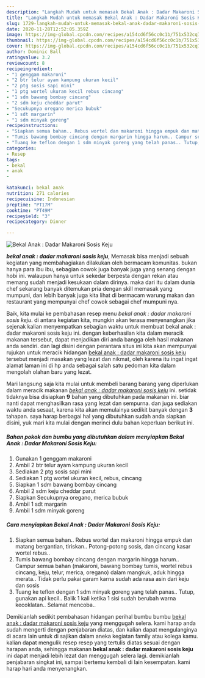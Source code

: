 ```yaml
---
description: "Langkah Mudah untuk memasak Bekal Anak : Dadar Makaroni Sosis Keju yang Bikin Ngiler"
title: "Langkah Mudah untuk memasak Bekal Anak : Dadar Makaroni Sosis Keju yang Bikin Ngiler"
slug: 1729-langkah-mudah-untuk-memasak-bekal-anak-dadar-makaroni-sosis-keju-yang-bikin-ngiler
date: 2020-11-28T12:52:05.359Z
image: https://img-global.cpcdn.com/recipes/a154cd6f56cc0c1b/751x532cq70/bekal-anak-dadar-makaroni-sosis-keju-foto-resep-utama.jpg
thumbnail: https://img-global.cpcdn.com/recipes/a154cd6f56cc0c1b/751x532cq70/bekal-anak-dadar-makaroni-sosis-keju-foto-resep-utama.jpg
cover: https://img-global.cpcdn.com/recipes/a154cd6f56cc0c1b/751x532cq70/bekal-anak-dadar-makaroni-sosis-keju-foto-resep-utama.jpg
author: Dominic Ball
ratingvalue: 3.2
reviewcount: 8
recipeingredient:
- "1 genggam makaroni"
- "2 btr telur ayam kampung ukuran kecil"
- "2 ptg sosis sapi mini"
- "1 ptg wortel ukuran kecil rebus cincang"
- "1 sdm bawang bombay cincang"
- "2 sdm keju cheddar parut"
- "Secukupnya oregano merica bubuk"
- "1 sdt margarin"
- "1 sdm minyak goreng"
recipeinstructions:
- "Siapkan semua bahan.. Rebus wortel dan makaroni hingga empuk dan matang bergantian, tiriskan.. Potong-potong sosis, dan cincang kasar wortel rebus.."
- "Tumis bawang bombay cincang dengan margarin hingga harum.. Campur semua bahan (makaroni, bawang bombay tumis, wortel rebus cincang, keju, telur, merica, oregano) dalam mangkuk, aduk hingga merata.. Tidak perlu pakai garam karna sudah ada rasa asin dari keju dan sosis"
- "Tuang ke teflon dengan 1 sdm minyak goreng yang telah panas.. Tutup, gunakan api kecil.. Balik 1 kali ketika 1 sisi sudah berubah warna kecoklatan.. Selamat mencoba.."
categories:
- Resep
tags:
- bekal
- anak
- 

katakunci: bekal anak  
nutrition: 271 calories
recipecuisine: Indonesian
preptime: "PT17M"
cooktime: "PT49M"
recipeyield: "3"
recipecategory: Dinner

---
```



![Bekal Anak : Dadar Makaroni Sosis Keju](https://img-global.cpcdn.com/recipes/a154cd6f56cc0c1b/751x532cq70/bekal-anak-dadar-makaroni-sosis-keju-foto-resep-utama.jpg)

<b><i>bekal anak : dadar makaroni sosis keju</i></b>, Memasak bisa menjadi sebuah kegiatan yang membahagiakan dilakukan oleh bermacam komunitas. bukan hanya para ibu ibu, sebagian cowok juga banyak juga yang senang dengan hobi ini. walaupun hanya untuk sekedar berpesta dengan rekan atau memang sudah menjadi kesukaan dalam dirinya. maka dari itu dalam dunia chef sekarang banyak ditemukan pria dengan skill memasak yang mumpuni, dan lebih banyak juga kita lihat di bermacam warung makan dan restaurant yang mempunyai chef cowok sebagai chef mumpuni nya.



Baik, kita mulai ke pembahasan resep menu <i>bekal anak : dadar makaroni sosis keju</i>. di antara kegiatan kita, mungkin akan terasa menyenangkan jika sejenak kalian menyempatkan sebagian waktu untuk membuat bekal anak : dadar makaroni sosis keju ini. dengan keberhasilan kita dalam meracik makanan tersebut, dapat menjadikan diri anda bangga oleh hasil makanan anda sendiri. dan lagi disini dengan perantara situs ini kita akan mempunyai rujukan untuk meracik hidangan <u>bekal anak : dadar makaroni sosis keju</u> tersebut menjadi masakan yang lezat dan nikmat, oleh karena itu ingat ingat alamat laman ini di hp anda sebagai salah satu pedoman kita dalam mengolah olahan baru yang lezat.


Mari langsung saja kita mulai untuk membeli barang barang yang diperlukan dalam meracik makanan <u><i>bekal anak : dadar makaroni sosis keju</i></u> ini. setidak tidaknya bisa disiapkan <b>9</b> bahan yang dibutuhkan pada makanan ini. biar nanti dapat menghasilkan rasa yang lezat dan sempurna. dan juga sediakan waktu anda sesaat, karena kita akan memulainya sedikit banyak dengan <b>3</b> tahapan. saya harap berbagai hal yang dibutuhkan sudah anda siapkan disini, yuk mari kita mulai dengan merinci dulu bahan keperluan berikut ini.

<!--inarticleads1-->

##### Bahan pokok dan bumbu yang dibutuhkan dalam menyiapkan Bekal Anak : Dadar Makaroni Sosis Keju:

1. Gunakan 1 genggam makaroni
1. Ambil 2 btr telur ayam kampung ukuran kecil
1. Sediakan 2 ptg sosis sapi mini
1. Sediakan 1 ptg wortel ukuran kecil, rebus, cincang
1. Siapkan 1 sdm bawang bombay cincang
1. Ambil 2 sdm keju cheddar parut
1. Siapkan Secukupnya oregano, merica bubuk
1. Ambil 1 sdt margarin
1. Ambil 1 sdm minyak goreng




<!--inarticleads2-->

##### Cara menyiapkan Bekal Anak : Dadar Makaroni Sosis Keju:

1. Siapkan semua bahan.. Rebus wortel dan makaroni hingga empuk dan matang bergantian, tiriskan.. Potong-potong sosis, dan cincang kasar wortel rebus..
1. Tumis bawang bombay cincang dengan margarin hingga harum.. Campur semua bahan (makaroni, bawang bombay tumis, wortel rebus cincang, keju, telur, merica, oregano) dalam mangkuk, aduk hingga merata.. Tidak perlu pakai garam karna sudah ada rasa asin dari keju dan sosis
1. Tuang ke teflon dengan 1 sdm minyak goreng yang telah panas.. Tutup, gunakan api kecil.. Balik 1 kali ketika 1 sisi sudah berubah warna kecoklatan.. Selamat mencoba..




Demikianlah sedikit pembahasan hidangan perihal bumbu bumbu <u>bekal anak : dadar makaroni sosis keju</u> yang menggugah selera. kami harap anda sudah mengerti dengan penjabaran diatas, dan kalian dapat mengulanginya di acara lain untuk di sajikan dalam aneka kegiatan family atau kolega kamu. kalian dapat mengulik resep resep yang tertulis diatas sesuai dengan harapan anda, sehingga makanan <b>bekal anak : dadar makaroni sosis keju</b> ini dapat menjadi lebih lezat dan menggugah selera lagi. demikianlah penjabaran singkat ini, sampai bertemu kembali di lain kesempatan. kami harap hari anda menyenangkan.
